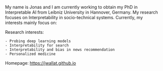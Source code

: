 
My name is Jonas and I am currently working to obtain my PhD in Interpretable AI from Leibniz University in Hannover, Germany. My research focuses on Interpretability in socio-technical systems. Currently, my interests mainly focus on:



Research interests:

	- Probing deep learning models
    - Interpretability for search
    - Interpretability and bias in news recommendation
    - Personalized medicine

Homepage: https://jwallat.github.io
